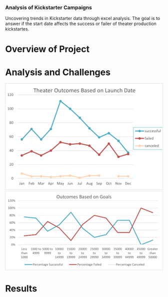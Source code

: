 ### Analysis of Kickstarter Campaigns
Uncovering trends in Kickstarter data through excel analysis. 
The goal is to answer if the start date affects the success or failer of theater production kickstartes.

# Overview of Project

# Analysis and Challenges
![Theater_Outcomes_vs_Launch](https://github.com/RuthLD/kickstarter-analysis/blob/main/resources/Theater_Outcomes_vs_Launch.png)
![Goals_vs_Outcomes](https://github.com/RuthLD/kickstarter-analysis/blob/main/resources/Outcomes_vs_Goals.png)

# Results
